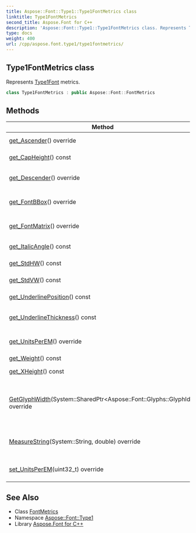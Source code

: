 ```yaml
---
title: Aspose::Font::Type1::Type1FontMetrics class
linktitle: Type1FontMetrics
second_title: Aspose.Font for C++
description: 'Aspose::Font::Type1::Type1FontMetrics class. Represents Type1Font metrics in C++.'
type: docs
weight: 400
url: /cpp/aspose.font.type1/type1fontmetrics/
---
```

## Type1FontMetrics class


Represents [Type1](../)[Font](../../aspose.font/font/) metrics.

```cpp
class Type1FontMetrics : public Aspose::Font::FontMetrics
```

## Methods

| Method | Description |
| --- | --- |
| [get_Ascender](./get_ascender/)() override | Gets ascender value. |
| [get_CapHeight](./get_capheight/)() const | Gets cap height value. |
| [get_Descender](./get_descender/)() override | Gets descender value. |
| [get_FontBBox](./get_fontbbox/)() override | Gets [FontBBox](../../aspose.font/fontbbox/) value. |
| [get_FontMatrix](./get_fontmatrix/)() override | Gets [Font](../../aspose.font/font/) transformation matrix. |
| [get_ItalicAngle](./get_italicangle/)() const | Gets italic angle value. |
| [get_StdHW](./get_stdhw/)() const | Gets StdHW value. |
| [get_StdVW](./get_stdvw/)() const | Gets StdVW value. |
| [get_UnderlinePosition](./get_underlineposition/)() const | Gets underline position value. |
| [get_UnderlineThickness](./get_underlinethickness/)() const | Gets underline thickness value. |
| [get_UnitsPerEM](./get_unitsperem/)() override | Gets underline UnitsPerEM value. |
| [get_Weight](./get_weight/)() const | Gets weight. |
| [get_XHeight](./get_xheight/)() const | Gets XHeight value. |
| [GetGlyphWidth](./getglyphwidth/)(System::SharedPtr\<Aspose::Font::Glyphs::GlyphId\>) override | Returns glyph width. May be ovridden by specific font encoding inheritors. |
| [MeasureString](./measurestring/)(System::String, double) override | Measures string and returns string width. |
| [set_UnitsPerEM](./set_unitsperem/)(uint32_t) override | Gets underline UnitsPerEM value. |
## See Also

* Class [FontMetrics](../../aspose.font/fontmetrics/)
* Namespace [Aspose::Font::Type1](../)
* Library [Aspose.Font for C++](../../)
